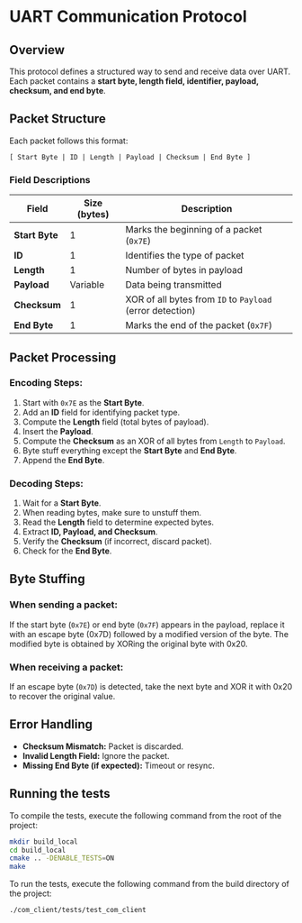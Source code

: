 # UART Communication Protocol
## Overview
This protocol defines a structured way to send and receive data over UART. Each packet contains a **start byte, length field, identifier, payload, checksum, and end byte**.

## Packet Structure

Each packet follows this format:

```
[ Start Byte | ID | Length | Payload | Checksum | End Byte ]
```

### Field Descriptions

| Field          | Size (bytes) | Description                                                                |
| -------------- | ------------ | -------------------------------------------------------------------------- |
| **Start Byte** | 1            | Marks the beginning of a packet (`0x7E`)                                   |
| **ID**         | 1            | Identifies the type of packet                                              |
| **Length**     | 1            | Number of bytes in payload                                                 |
| **Payload**    | Variable     | Data being transmitted                                                     |
| **Checksum**   | 1            | XOR of all bytes from `ID` to `Payload` (error detection)              |
| **End Byte**   | 1            | Marks the end of the packet (`0x7F`)                                       |

## Packet Processing

### Encoding Steps:

1. Start with `0x7E` as the **Start Byte**.
3. Add an **ID** field for identifying packet type.
2. Compute the **Length** field (total bytes of payload).
4. Insert the **Payload**.
5. Compute the **Checksum** as an XOR of all bytes from `Length` to `Payload`.
5. Byte stuff everything except the **Start Byte** and **End Byte**.
6. Append the **End Byte**.

### Decoding Steps:

1. Wait for a **Start Byte**.
2. When reading bytes, make sure to unstuff them.
2. Read the **Length** field to determine expected bytes.
3. Extract **ID, Payload, and Checksum**.
4. Verify the **Checksum** (if incorrect, discard packet).
5. Check for the **End Byte**.

## Byte Stuffing
### When sending a packet:  
If the start byte (`0x7E`) or end byte (`0x7F`) appears in the payload, replace it with an escape byte (0x7D) followed by a modified version of the byte.
The modified byte is obtained by XORing the original byte with 0x20.

### When receiving a packet:
If an escape byte (`0x7D`) is detected, take the next byte and XOR it with 0x20 to recover the original value.

## Error Handling
- **Checksum Mismatch:** Packet is discarded.
- **Invalid Length Field:** Ignore the packet.
- **Missing End Byte (if expected):** Timeout or resync.

## Running the tests
To compile the tests, execute the following command from the root of the project:
```bash
mkdir build_local
cd build_local
cmake .. -DENABLE_TESTS=ON
make
```

To run the tests, execute the following command from the build directory of the project:
```bash
./com_client/tests/test_com_client
```